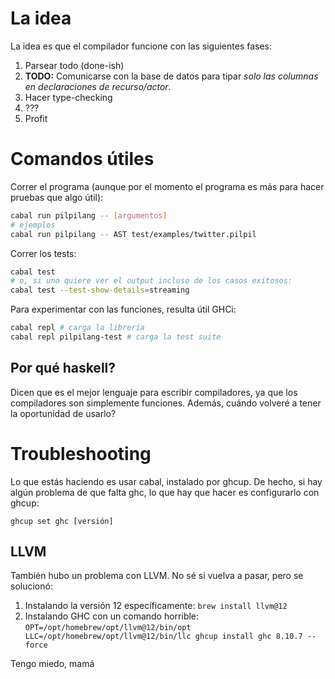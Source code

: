 # La idea

La idea es que el compilador funcione con las siguientes fases:

1. Parsear todo (done-ish)
2. **TODO:** Comunicarse con la base de datos para tipar _solo las columnas en declaraciones de recurso/actor_.
3. Hacer type-checking
4. ???
5. Profit

# Comandos útiles

Correr el programa (aunque por el momento el programa es más para hacer pruebas que algo útil):

```bash
cabal run pilpilang -- [argumentos]
# ejemplos
cabal run pilpilang -- AST test/examples/twitter.pilpil
```

Correr los tests:

```bash
cabal test
# o, si uno quiere ver el output incluso de los casos exitosos:
cabal test --test-show-details=streaming
```

Para experimentar con las funciones, resulta útil GHCi:

```bash
cabal repl # carga la librería
cabal repl pilpilang-test # carga la test suite
```

## Por qué haskell?

Dicen que es el mejor lenguaje para escribir compiladores, ya que los compiladores son simplemente funciones. Además, cuándo volveré a tener la oportunidad de usarlo?

# Troubleshooting

Lo que estás haciendo es usar cabal, instalado por ghcup. De hecho, si hay algún problema de que falta ghc, lo que hay que hacer es configurarlo con ghcup:

```
ghcup set ghc [versión]
```

## LLVM

También hubo un problema con LLVM. No sé si vuelva a pasar, pero se solucionó:

1. Instalando la versión 12 específicamente: `brew install llvm@12`
2. Instalando GHC con un comando horrible: `OPT=/opt/homebrew/opt/llvm@12/bin/opt LLC=/opt/homebrew/opt/llvm@12/bin/llc ghcup install ghc 8.10.7 --force`

Tengo miedo, mamá
